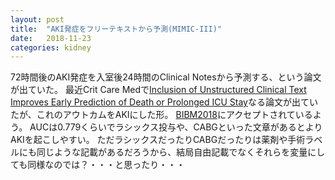 ```yaml
---
layout: post
title:  "AKI発症をフリーテキストから予測(MIMIC-III)"
date:   2018-11-23
categories: kidney
---
```


72時間後のAKI発症を入室後24時間のClinical Notesから予測する、という論文が出ていた。
最近Crit Care Medで[Inclusion of Unstructured Clinical Text Improves Early Prediction of Death or Prolonged ICU Stay](https://journals.lww.com/ccmjournal/Abstract/2018/07000/Inclusion_of_Unstructured_Clinical_Text_Improves.12.aspx)なる論文が出ていたが、これのアウトカムをAKIにした形。
[BIBM2018](http://orienta.ugr.es/bibm2018/)にアクセプトされているよう。
AUCは0.779くらいでラシックス投与や、CABGといった文章があるとよりAKIを起こしやすい。
ただラシックスだったりCABGだったりは薬剤や手術ラベルにも同じような記載があるだろうから、結局自由記載でなくそれらを変量にしても同様なのでは？・・・と思ったり・・・



